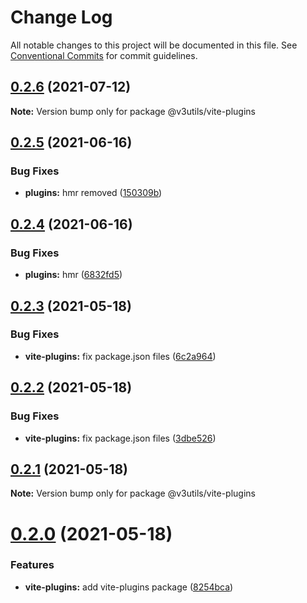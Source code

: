 # Change Log

All notable changes to this project will be documented in this file.
See [Conventional Commits](https://conventionalcommits.org) for commit guidelines.

## [0.2.6](https://github.com/haoziqaq/v3utils/compare/v0.2.5...v0.2.6) (2021-07-12)

**Note:** Version bump only for package @v3utils/vite-plugins





## [0.2.5](https://github.com/haoziqaq/v3utils/compare/v0.2.4...v0.2.5) (2021-06-16)


### Bug Fixes

* **plugins:** hmr removed ([150309b](https://github.com/haoziqaq/v3utils/commit/150309bd7211e2f352ddc5f95b9bd2254eb5b473))





## [0.2.4](https://github.com/haoziqaq/v3utils/compare/v0.2.3...v0.2.4) (2021-06-16)


### Bug Fixes

* **plugins:** hmr ([6832fd5](https://github.com/haoziqaq/v3utils/commit/6832fd546c11bc87e359e5ea7588cde394af9ed5))





## [0.2.3](https://github.com/haoziqaq/v3utils/compare/v0.2.2...v0.2.3) (2021-05-18)


### Bug Fixes

* **vite-plugins:** fix package.json files ([6c2a964](https://github.com/haoziqaq/v3utils/commit/6c2a96412acfde4bbb2fa193d524e65f121c67fa))





## [0.2.2](https://github.com/haoziqaq/v3utils/compare/v0.2.1...v0.2.2) (2021-05-18)


### Bug Fixes

* **vite-plugins:** fix package.json files ([3dbe526](https://github.com/haoziqaq/v3utils/commit/3dbe52614c6ee5a4266f25ea4a192ec10f32f9e1))





## [0.2.1](https://github.com/haoziqaq/v3utils/compare/v0.2.0...v0.2.1) (2021-05-18)

**Note:** Version bump only for package @v3utils/vite-plugins





# [0.2.0](https://github.com/haoziqaq/v3utils/compare/v0.1.16...v0.2.0) (2021-05-18)


### Features

* **vite-plugins:** add vite-plugins package ([8254bca](https://github.com/haoziqaq/v3utils/commit/8254bcacccfdf77501d4b6a414b1705df9132d94))
